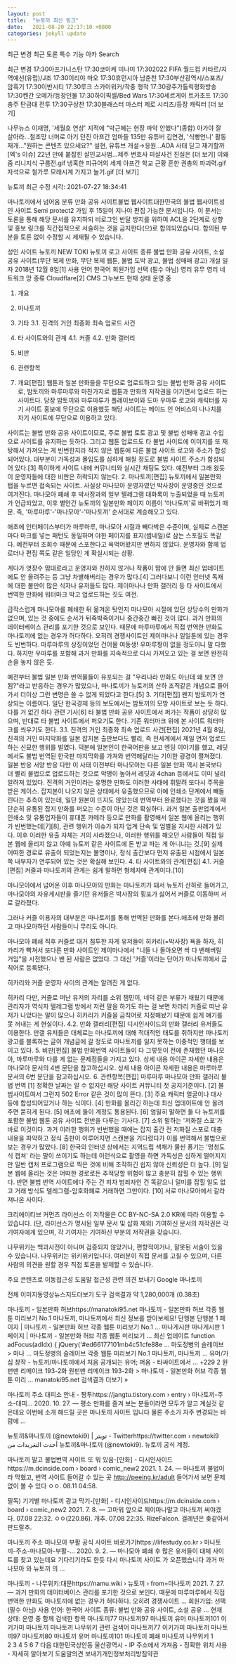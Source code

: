 ```yaml
---
layout: post
title:  "뉴토끼 최신 링크"
date:   2021-08-20 22:17:10 +0800
categories: jekyll update
---
```


 최근 변경
 최근 토론
 특수 기능
 아카
Search
 
최근 변경
17:30아프가니스탄
17:30코이케 미나미
17:302022 FIFA 월드컵 카타르/지역예선(유럽)/J조
17:30이리야 마오
17:30휴먼시아 남춘천
17:30부산광역시/스포츠/암흑기
17:30이반시티
17:30루크 스카이워커/작중 행적
17:30광주가톨릭평화방송
17:30켄간 오메가/등장인물
17:30하이픽셀/Bed Wars
17:30세르게이 트카초프
17:30충주 탄금대 전투
17:30구상찬
17:30블래스터 마스터 제로 시리즈/등장 캐릭터
[더 보기]

나무뉴스
이재명, '세월호 연상' 지적에 "박근혜는 현장 파악 안했다"(종합)
아가야 잘 살아라…철조망 너머로 아기 던진 아프간 엄마들
135만 유튜버 김연경, '식빵언니' 활동 재개…"원하는 콘텐츠 있으세요?"
설현, 유튜브 개설→응원…AOA 사태 딛고 재기할까 [엑's 이슈]
22년 만에 붙잡힌 살인교사범…제주 변호사 피살사건 진실은
[더 보기]
이왜줌
리니지식 구름전.gif
냉혹한 피규어의 세계
아프간 학교 근황
흔한 권총의 파괴력.gif
자석으로 철가루 모래시계 가지고 놀기.gif
[더 보기]

뉴토끼
최근 수정 시각: 2021-07-27 18:34:41


마나토끼에서 넘어옴
분류 만화 공유 사이트불법 웹사이트대한민국의 불법 웹사이트성인 사이트
Semi protect2  가입 후 15일이 지나야 편집 가능한 문서입니다.
이 문서는 토론을 통해 해당 문서를 유지하되 비로그인 반달 방지를 위하여 ACL을 2단계로 상향 및 홍보 링크를 직간접적으로 서술하는 것을 금지한다(으)로 합의되었습니다. 합의된 부분을 토론 없이 수정할 시 제재될 수 있습니다.


성인 사이트
뉴토끼
NEW TOKI
뉴토끼 로고
사이트 종류
불법 만화 공유 사이트,
소설 공유 사이트(무단 복제 만화, 무단 복제 웹툰, 불법 도박 광고, 불법 성매매 광고)
개설 일자
2018년 12월 8일[1]
사용 언어
한국어
회원가입
선택 (필수 아님)
영리 유무
영리
네트워크 망 종류
Cloudflare[2]
CMS
그누보드
현재 상태
운영 중

1. 개요
2. 마나토끼
3. 기타
3.1. 진격의 거인 최종화 최속 업로드 사건
4. 타 사이트와의 관계
4.1. 커즐
4.2. 만화 갤러리
5. 비판
6. 관련항목

1. 개요[편집]
웹툰과 일본 만화들을 무단으로 업로드하고 있는 불법 만화 공유 사이트로, 밤토끼와 마루마루와 마찬가지로 웹툰과 만화의 저작권을 어기면서 업로드 하는 사이트다. 당장 밤토끼와 마루마루가 플레이보이와 도마 우마루 로고와 캐릭터를 자기 사이트 홍보에 무단으로 이용했듯 해당 사이트는 메이드 인 어비스의 나나치를 자기 사이트에 무단으로 이용하고 있다.

사이트는 불법 만화 공유 사이트이므로, 주로 불법 토토 광고 및 불법 성매매 광고 수입으로 사이트를 유지하는 듯하다. 그리고 웹툰 업로드도 타 불법 사이트에 이미지를 또 재탕해서 가져오는 게 빈번한지라 적지 않은 웹툰에 다른 불법 사이트 로고와 주소가 합성되어있다. 대부분이 가독성과 몰입도를 심하게 해칠 정도로 불법 사이트 주소가 합성되어 있다.[3] 특이하게 사이트 내에 커뮤니티와 실시간 채팅도 있다. 예전부터 그래 왔듯이 운영자들에 대한 비판은 허락되지 않는다.
2. 마나토끼[편집]
뉴토끼에서 일본만화 탭을 누르면 접속되는 사이트. 사실상 마나모아 운영자였던 박사장이 운영중인 것으로 여겨진다. 마나모아 폐쇄 후 박사장과의 일부 텔레그램 대화록이 누출되었을 때 뉴토끼가 언급되었고, 이후 별안간 뉴토끼의 일본만화 페이지 이름이 '마나토끼'로 바뀌었기 때문. 즉, '마루마루'-'마나모아'-'마나토끼' 순서대로 계승해오고 있다.

애초에 인터페이스부터가 마루마루, 마나모아 시절과 빼다박은 수준이며, 실제로 스캔본마다 마크를 넣는 패턴도 동일하며 야한 페이지를 표지(썸네일)로 삼는 스포질도 똑같다. 예전부터 조회수 때문에 스포한다고 욕먹어왔지만 변하지 않았다. 운영자와 함께 업로더나 편집 쪽도 같은 일당인 게 확실시되는 상황.

게다가 엿장수 맘대로라고 운영자와 친하지 않거나 작품이 맘에 안 들면 최신 업데이트에도 안 올려주는 등 그냥 차별해버리는 경우가 많다.[4] 그러다보니 이런 인터넷 독재에 대한 불만이 많은 식자나 유저들도 많다. 제이마나나 만화 갤러리 등 타 사이트에서 번역한 만화에 워터마크 박고 업로드하는 짓도 여전.

급작스럽게 마나모아를 폐쇄한 뒤 옮겨온 탓인지 마나모아 시절에 있던 상당수의 만화가 없으며, 있는 것 중에도 순서가 뒤죽박죽이거나 중간중간 빠진 것이 많다. 과거 만화의 데이터베이스 관리를 포기한 것으로 보인다. 때문에 마루마루에서 직접 번역한 만화도 마나토끼에 없는 경우가 허다하다. 오히려 경쟁사이트인 제이마나나 일일툰에 있는 경우도 빈번하다. 마루마루의 상징이었던 건어물 여동생! 우마루짱이 없을 정도이니 말 다했다. 하지만 우마루를 포함해 과거 만화를 지속적으로 다시 가져오고 있는 걸 보면 완전히 손을 놓지 않은 듯.

예전부터 불법 일본 만화 번역물들이 유포되는 걸 "우리나라 만화도 아닌데 왜 보면 안됨?"라고 반응하는 경우가 많았으나, 마나토끼가 뉴토끼의 산하 조직같은 개념으로 들어가서 더이상 그런 변명은 쓸 수 없게 되었다고 한다.[5]
3. 기타[편집]
왠지 밤토끼가 연상되는 이름이다. 일단 한국경제 등의 보도에서는 밤토끼의 모방 사이트로 보는 듯 하다. 다를 거 없긴 하다 관련 기사[6]
타 불법 만화 공유 사이트에서 퍼가는 작품이 상당히 많으며, 반대로 타 불법 사이트에서 퍼오기도 한다. 기존 워터마크 위에 본 사이트 워터마크를 씌우기도 한다.
3.1. 진격의 거인 최종화 최속 업로드 사건[편집]
2021년 4월 8일, 진격의 거인 마지막화를 일본 잡지본 출판보다도 빨리, 즉 전세계에서 제일 먼저 업로드하는 신묘한 행위를 벌였다. 덕분에 일본인이 한국어판을 보고 엔딩 이야기를 했고, 레딧에서도 불법 번역된 한국판 마지막화를 가져와 번역해달라는 기이한 광경이 펼쳐졌다. 일본 반응 서양 반응 다만 이 사태 이전부터 마나모아는 다른 일본 만화 역시 본국보다 더 빨리 불법으로 업로드하는 것으로 악명이 높아서 레딧과 4chan 등에서도 이미 널리 알려져 있었다. 진격의 거인이라는 유명한 만화도 이러한 사태에 휘말려 또다시 주목을 받은 케이스.
잡지본이 나오지 않은 상태에서 유출했으므로 아예 인쇄소 단계에서 빼돌린다는 추측이 있는데, 일단 원본이 뜨지도 않았는데 번역부터 완료했다는 것을 봤을 때 단순히 유통된 잡지 만화를 퍼오는 수준이 아닌 것은 확실하다.
과거 일본 출판업계에서 인쇄소 및 유통업자들이 휴대폰 카메라 등으로 만화를 촬영해서 일본 웹에 올리는 행위가 빈번했는데[7][8], 관련 행위가 이슈가 되자 업계 단속 및 엄벌을 지시한 사례가 있다. 이후 이러한 유출 자체는 거의 사라졌으나, 이러한 행위를 해오던 사람들이 직접 일본 웹에 올리지 않고 아예 뉴토끼 같은 사이트에 돈 받고 파는 게 아니냐는 것.[9] 실제 어떠한 경로로 유출이 되었는지는 불명이나, 정식 출간보다 먼저 유출된 시점에서 일본 쪽 내부자가 연루되어 있는 것은 확실해 보인다.
4. 타 사이트와의 관계[편집]
4.1. 커즐[편집]
커즐과 마나토끼의 관계는 쉽게 말하면 형제자매 관계이다.[10]

마나모아에서 넘어온 이후 마나모아의 만화는 마나토끼가 돼서 뉴토끼 산하로 들어가고, 마나모아의 자유게시판을 즐기던 유저들은 박사장의 횡포가 싫어서 커즐로 이동하며 서로 갈라졌다.

그러나 커즐 이용자의 대부분은 마나토끼를 통해 번역된 만화를 본다.애초에 만화 볼려고 마나모아하던 사람들이니 무리도 아니다.

마나모아 폐쇄 직후 커즐로 대거 침투한 자게 유저들이 히카리(=박사장) 욕을 하자, 히카리가 빡쳐서 또다른 만화 사이트인 제이마나에서 "니들 나 돌아오면 싹 다 밴해버릴 거임"을 시전했으나 밴 된 사람은 없었다. 그 대신 '커즐'이라는 단어가 마나토끼에서 금칙어로 등록됐다.

히카리와 커즐 운영자 사이의 관계는 알려진 게 없다.

히카리
다만, 커즐로 떠난 유저의 자리를 소위 잼민이, 네덕 같은 부류가 채웠기 때문에 관리자가 역식자 텔레그램 방에서 저런 말을 하기도 하는 걸 보면 차라리 커즐로 떠난 유저가 나았다는 말이 많으나 히카리가 커즐을 금칙어로 지정해놨기 때문에 쉽게 얘기를 못 꺼내는 게 현실이다.
4.2. 만화 갤러리[편집]
디시인사이드의 만화 갤러리 유저들도 이용한다. 만갤 유저들은 대체로는 마나토끼에 대해 적대적인 태도를 취하지만 마나토끼 광고를 블록하는 글이 개념글에 갈 정도로 마나토끼를 잃지 못하는 이중적인 행태를 보이고 있다.
5. 비판[편집]
불법 만화번역 사이트들이 다 그렇듯이 전에 존재했던 마나모아, 마루마루와 다를 게 없는 문제점들을 가지고 있다.
상세 내용 아이콘  자세한 내용은 마나모아 문서의 4번 문단을 참고하십시오.
상세 내용 아이콘  자세한 내용은 마루마루 문서의 6번 문단을 참고하십시오.
6. 관련항목[편집]
마루마루
마나모아
만화 갤러리
불법 번역
[1] 정확한 날짜는 알 수 없지만 해당 사이트 커뮤니티 첫 공지기준이다.
[2] 불법사이트여서 그런지 502 Error 같은 것이 많이 뜬다.
[3] 주요 캐릭터 얼굴이나 대사 등에 합성되어있거나 하는 식이다.
[4] 만화를 올리긴 하는데 최신 업데이트에 안 올려주면 묻히게 된다.
[5] 애초에 둘이 계정도 통용된다.
[6] 엄밀히 말하면 둘 다 뉴토끼를 포함한 불법 웹툰 공유 사이트 전반을 다루는 기사다.
[7] 소위 말하는 '저화질 스포'가 바로 이것이다. 과거 이러한 행위가 빈번했을 때에는 잡지 출간 전 저화질 스포로 대충 내용을 파악하고 정식 출판이 이루어지면 스캔본을 기다렸다가 이를 번역해서 불법으로 보는 경우가 많았다.
[8] 한국의 인터넷 상에서는 지역드립 색채가 물씬 풍기는 '멍청도식 캡쳐' 라는 말이 쓰이기도 하는데 이런식으로 촬영을 하면 가독성은 심하게 떨어지지만 일반 캡처 프로그램으로 찍은 것에 비해 조작하긴 쉽지 않아 신뢰성은 더 높다.
[9] 일본 웹에 올리는 것은 어떠한 경로로든 추적당할 위험이 많고 충분히 잡힐 수 있는 행위다. 반면 불법 번역 사이트에다 주는 건 피차 범죄자인 건 똑같으니 덜미를 잡힐 일도 없고 거래 방식도 텔레그램-암호화폐로 거래하면 그만이다.
[10] 서로 마나모아에서 갈라져나온 사이다.

크리에이티브 커먼즈 라이선스
이 저작물은 CC BY-NC-SA 2.0 KR에 따라 이용할 수 있습니다. (단, 라이선스가 명시된 일부 문서 및 삽화 제외)
기여하신 문서의 저작권은 각 기여자에게 있으며, 각 기여자는 기여하신 부분의 저작권을 갖습니다.

나무위키는 백과사전이 아니며 검증되지 않았거나, 편향적이거나, 잘못된 서술이 있을 수 있습니다.
나무위키는 위키위키입니다. 여러분이 직접 문서를 고칠 수 있으며, 다른 사람의 의견을 원할 경우 직접 토론을 발제할 수 있습니다.

주요 콘텐츠로 이동접근성 도움말
접근성 관련 의견 보내기
Google
마나토끼

전체
이미지동영상뉴스지도더보기
도구
검색결과 약 1,280,000개 (0.38초) 

마나토끼 - 일본만화 허브https://manatoki95.net
마나토끼 - 일본만화 허브 각종 웹툰 미리보기 No.1 마나토끼, 마나토끼에서 최신 정보를 받아보세요!
단행본
단행본 1 페이지 | 마나토끼 - 일본만화 허브 각종 웹툰 미리보기 No.1 ...
마나게시판
마나게시판 1 페이지 | 마나토끼 - 일본만화 허브 각종 웹툰 미리보기 ...
최신 업데이트
function adFocus(adIdx) { jQuery('#ed66177101mb4c51cfe88e ...
마도정병의 슬레이브 > 마나 ...
마도정병의 슬레이브 각종 웹툰 미리보기 No.1 마나토끼, 마나토끼 ...
유머/가십
창작 - 뉴토끼/마나토끼에서 처음 공개되는 유머; 퍼옴 - 타싸이트에서 ...
+229 2 원펀맨 리메이크 193-2화
원펀맨 리메이크 193-2화 > 마나토끼 - 일본만화 허브 각종 웹툰 미리 ...
manatoki95.net 검색결과 더보기 »

마나토끼 주소 대피소 안내 - 짱투https://jangtu.tistory.com › entry › 마나토끼-주소-대피...
2020. 10. 27. — 평소 만화를 즐겨 보는 분들이라면 모두가 알고 계실것 같은데요 이번에 소개 해드릴 곳은 마나토끼 사이트 입니다 물론 주소가 자주 변경되는 바람에 ...

뉴토끼&마나토끼 (@newtoki9) | تويتر - Twitterhttps://twitter.com › newtoki9
أحدث التغريدات من 뉴토끼&마나토끼 (@newtoki9). 뉴토끼 공식 계정.

마나토끼 말고 불법번역 사이트 또 뭐 있음-[만화] - 디시인사이드https://m.dcinside.com › board › comic_new2
2021. 1. 24. — 마나토끼 불법이라 막혔고, 번역 사이트 들어갈 수 있는 곳 http://peeing.kr/adult 들어가서 보면 문제 없이 볼 수 있다 ㅇㅇ. 08.11 04:58.

필독) 기기별 마나토끼 광고 막기-[만화] - 디시인사이드https://m.dcinside.com › board › comic_new2
2021. 7. 8. — 고마워 앞으로 제이마나말고 마나토끼 써야겠다. 07.08 22:32. ㅇㅇ(220.86). 개추. 07.08 22:35. RizeFalcon. 걸레년은 좆같아서 판드랄추.

마나토끼 주소 마나모아 부활 공식 사이트 바로가기https://lifestudy.co.kr › 마나토끼-주소-마나모아-부활-...
2020. 9. 2. — 마나모아 폐쇄 후 많은 유저들이 대체 사이트를 찾고 있는데요 기다리기라도 한듯 다시 마나토끼 사이트 가 오픈했습니다 과거 마나모아 와 뉴토끼 의 ...

마나토끼 - 나무위키:대문https://namu.wiki › 뉴토끼 › from=마나토끼
2021. 7. 27. — 과거 만화의 데이터베이스 관리를 포기한 것으로 보인다. 때문에 마루마루에서 직접 번역한 만화도 마나토끼에 없는 경우가 허다하다. 오히려 경쟁사이트 ...
회원가입: 선택 (필수 아님)
사용 언어: 한국어
사이트 종류: 불법 만화 공유 사이트, 소설 공유 ...
현재 상태: 운영 중
함께 검색한 항목
마나토끼77
마나토끼97
마나토끼 유머
마나토끼101
이키가미 마나토끼
마나토끼 나무위키
관련 검색어
마나토끼77
이키가미 마나토끼
마나토끼97
마나토끼80
마나토끼 유머
마나토끼101
마나토끼 폐쇄
마나토끼 나무위키
1	
2
3
4
5
6
7
다음
대한민국상안동 울산광역시 - IP 주소에서 가져옴 - 정확한 위치 사용 - 자세히 알아보기
도움말의견 보내기개인정보처리방침약관